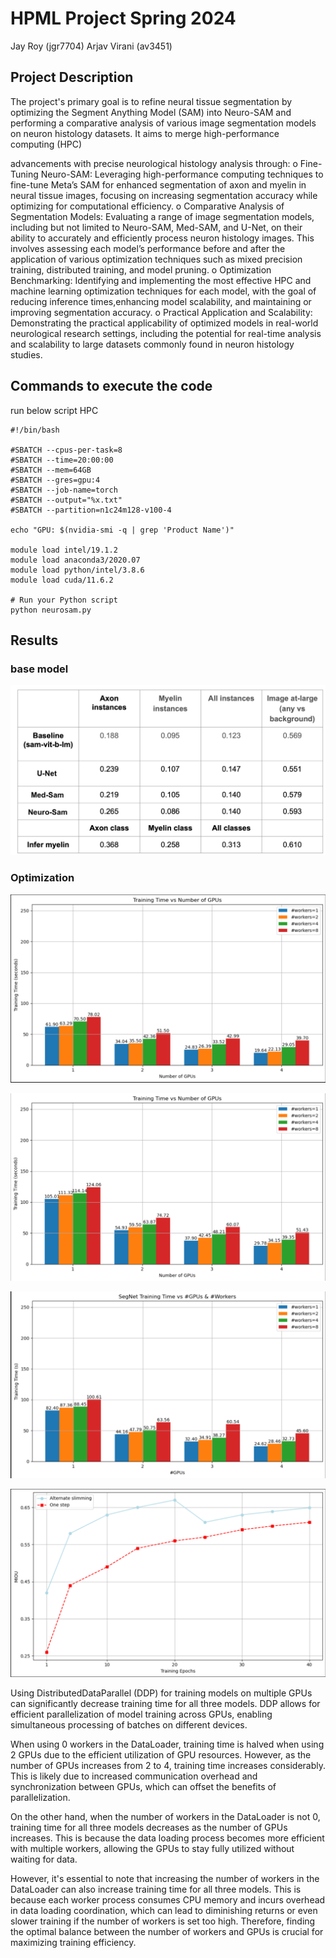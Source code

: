 # HPML Project Spring 2024
Jay Roy (jgr7704)
Arjav Virani (av3451)

## Project Description 

The project's primary goal is to refine neural tissue segmentation by optimizing the Segment Anything Model (SAM) into Neuro-SAM and performing a comparative analysis of various image segmentation models on neuron histology datasets. It aims to merge high-performance computing (HPC)

advancements with precise neurological histology analysis through:
o Fine-Tuning Neuro-SAM: Leveraging high-performance computing techniques to fine-tune Meta’s SAM for enhanced segmentation of axon and myelin in neural tissue images, focusing on increasing segmentation accuracy while optimizing for computational efficiency.
o Comparative Analysis of Segmentation Models: Evaluating a range of image segmentation models, including but not limited to Neuro-SAM, Med-SAM, and U-Net, on their ability to accurately and efficiently process neuron histology images. This involves assessing each model’s performance before and after the application of various optimization techniques such as mixed precision training, distributed training, and model pruning.
o Optimization Benchmarking: Identifying and implementing the most effective HPC and machine learning optimization techniques for each model, with the goal of reducing inference times,enhancing model scalability, and maintaining or improving segmentation accuracy.
o Practical Application and Scalability: Demonstrating the practical applicability of optimized models in real-world neurological research settings, including the potential for real-time analysis and scalability to large datasets commonly found in neuron histology studies.

## Commands to execute the code        
run below script HPC


```
#!/bin/bash

#SBATCH --cpus-per-task=8
#SBATCH --time=20:00:00
#SBATCH --mem=64GB
#SBATCH --gres=gpu:4
#SBATCH --job-name=torch
#SBATCH --output="%x.txt"
#SBATCH --partition=n1c24m128-v100-4

echo "GPU: $(nvidia-smi -q | grep 'Product Name')"

module load intel/19.1.2
module load anaconda3/2020.07
module load python/intel/3.8.6
module load cuda/11.6.2

# Run your Python script
python neurosam.py
```

## Results
### base model
![result](./result/5.png)

### Optimization
![result](./result/1.png)

![result](./result/2.png)

![result](./result/3.png)

![result](./result/4.png)

Using DistributedDataParallel (DDP) for training models on multiple GPUs can significantly decrease training time for all three models. DDP allows for efficient parallelization of model training across GPUs, enabling simultaneous processing of batches on different devices.

When using 0 workers in the DataLoader, training time is halved when using 2 GPUs due to the efficient utilization of GPU resources. However, as the number of GPUs increases from 2 to 4, training time increases considerably. This is likely due to increased communication overhead and synchronization between GPUs, which can offset the benefits of parallelization.

On the other hand, when the number of workers in the DataLoader is not 0, training time for all three models decreases as the number of GPUs increases. This is because the data loading process becomes more efficient with multiple workers, allowing the GPUs to stay fully utilized without waiting for data.

However, it's essential to note that increasing the number of workers in the DataLoader can also increase training time for all three models. This is because each worker process consumes CPU memory and incurs overhead in data loading coordination, which can lead to diminishing returns or even slower training if the number of workers is set too high. Therefore, finding the optimal balance between the number of workers and GPUs is crucial for maximizing training efficiency.
